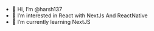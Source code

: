 - 👋 Hi, I’m @harsh137
- 👀 I’m interested in React with NextJs And ReactNative
- 🌱 I’m currently learning NextJS  


